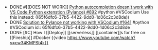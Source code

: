 - DONE #[[DOES NOT WORK]] [Python autocompletion doesn't work with VS Code Python extenstion (Pylance) #892](https://github.com/VSCodium/vscodium/issues/892#issuecomment-986663776) #python #VSCodium
  Use this instead:
  ((65f6dfc6-37b5-4422-9dd0-1d06c2c3d8de))
- DONE [Solution to Pylance not working with VSCodium #1641](https://github.com/VSCodium/vscodium/discussions/1641#discussioncomment-8785825) #python #VSCodium
  id:: 65f6dfc6-37b5-4422-9dd0-1d06c2c3d8de
- DONE [#C] How I [[Deploy]] [[serverless]] [[container]]s for free on [[Fireship]] #Docker
  {{video https://www.youtube.com/watch?v=cw34KMPSt4k}}